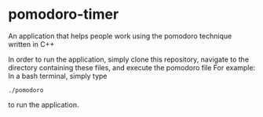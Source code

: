 # pomodoro-timer
An application that helps people work using the pomodoro technique written in C++

In order to run the application, simply clone this repository, navigate to the directory containing these files, and execute the pomodoro file
For example: 
In a bash terminal, simply type 
```
./pomodoro
```
to run the application. 
